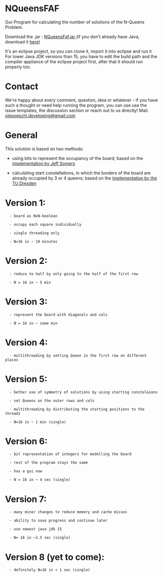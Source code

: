 # NQueensFAF
Gui-Program for calculating the number of solutions of the N-Queens Problem.

Download the .jar :     <a href="https://www.student.hs-mittweida.de/~opoeschl/NQueensFaf.jar"> NQueensFaf.jar </a>
(if you don't already have Java, download it <a href="https://www.java.com/en/download/manual.jsp">here</a>)

It's an eclipse project, so you can clone it, import it into eclipse and run it
For lower Java JDK versions than 15, you have to edit the build path and the compiler appliance of the eclipse project first, after that it should run properly too.

# Contact
We're happy about every comment, question, idea or whatever - if you have such a thought or need help running the program, you can use use the issue templates, the discussion section or reach out to us directly!
Mail: olepoeschl.developing@gmail.com


# General
This solution is based on two methods:

- using bits to represent the occupancy of the board; based on the <a href="http://users.rcn.com/liusomers/nqueen_demo/nqueens.html">implementation by Jeff Somers </a>
      
- calculating start constellations, in which the borders of the board are already occupied by 3 or 4 queens; based on the <a href="https://tu-dresden.de">implementation by the TU Dresden</a>

# Version 1: 
      - board as NxN-boolean
      
      - occupy each square individually
      
      - single threading only
      
      - N=16 in ~ 10 minutes
      
      
# Version 2:
      - reduce to half by only going to the half of the first row
      
      - N = 16 in ~ 5 min
      
# Version 3:
      - represent the board with diagonals and cols 
      
      - N = 16 in ~ some min
      
# Version 4:
      - multithreading by setting Queen in the first row on different places
      
# Version 5:
      - bether use of symmetry of solutions by using starting constelaions
      
      - set Queens on the outer rows and cols
      
      - multithreading by distributing the starting positions to the threads
      
      - N=16 in ~ 1 min (single)
      
# Version 6:
      - bit representation of integers for modelling the board
      
      - rest of the program stays the same
      
      - has a gui now
      
      - N = 16 in ~ 4 sec (single)
      
# Version 7:
      - many minor changes to reduce memory and cache misses
      
      - ability to save progress and continue later
      
      - use newest java jdk 15
      
      - N= 16 in ~2.5 sec (single)
      
# Version 8 (yet to come):
      - definitely N=16 in < 1 sec (single)
      
      
      
      
      
      
      
      
      
      
      
     
      
      
      
      
